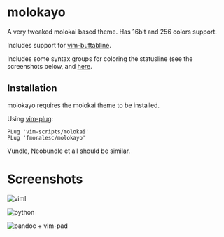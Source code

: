 # molokayo

A very tweaked molokai based theme. Has 16bit and 256 colors support.

Includes support for [vim-buftabline](https://github.com/ap/vim-buftabline).

Includes some syntax groups for coloring the statusline (see the screenshots
below, and [here](https://github.com/fmoralesc/dotfiles/blob/master/.vimrc#L209-L255).

## Installation

molokayo requires the molokai theme to be installed.

Using [vim-plug](https://github.com/junegunn/vim-plug): 

~~~ vim 
PLug 'vim-scripts/molokai'
PLug 'fmoralesc/molokayo'
~~~

Vundle, Neobundle et all should be similar.

# Screenshots

![viml](http://i.imgur.com/eNsmssX.png)

![python](http://i.imgur.com/01oE8d8.png)

![pandoc + vim-pad](http://i.imgur.com/MAnUFUb.png)
